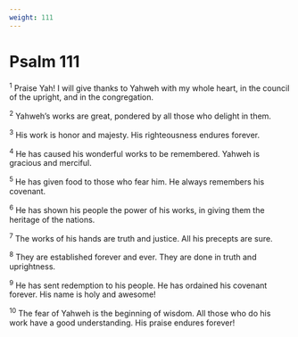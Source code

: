 ```yaml
---
weight: 111
---
```


# Psalm 111

<sup>1</sup> Praise Yah! I will give thanks to Yahweh with my whole heart, in the council of the upright, and in the congregation. 

<sup>2</sup> Yahweh’s works are great, pondered by all those who delight in them. 

<sup>3</sup> His work is honor and majesty. His righteousness endures forever. 

<sup>4</sup> He has caused his wonderful works to be remembered. Yahweh is gracious and merciful. 

<sup>5</sup> He has given food to those who fear him. He always remembers his covenant. 

<sup>6</sup> He has shown his people the power of his works, in giving them the heritage of the nations. 

<sup>7</sup> The works of his hands are truth and justice. All his precepts are sure. 

<sup>8</sup> They are established forever and ever. They are done in truth and uprightness. 

<sup>9</sup> He has sent redemption to his people. He has ordained his covenant forever. His name is holy and awesome! 

<sup>10</sup> The fear of Yahweh is the beginning of wisdom. All those who do his work have a good understanding. His praise endures forever! 


